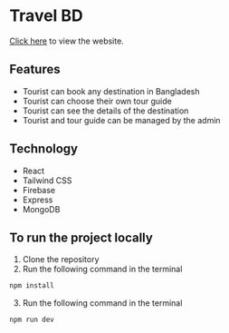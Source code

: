 # Travel BD
[Click here](https://ph-assignment12-9fae2.web.app/) to view the website.
## Features
- Tourist can book any destination in Bangladesh
- Tourist can choose their own tour guide
- Tourist can see the details of the destination
- Tourist and tour guide can be managed by the admin
## Technology
- React
- Tailwind CSS
- Firebase
- Express
- MongoDB

## To run the project locally
1. Clone the repository
2. Run the following command in the terminal
```bash
npm install
```
3. Run the following command in the terminal
```bash
npm run dev
```
